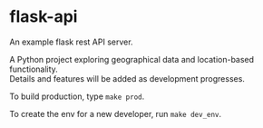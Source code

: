# flask-api
An example flask rest API server.

A Python project exploring geographical data and location-based functionality.  
Details and features will be added as development progresses.

To build production, type `make prod`.

To create the env for a new developer, run `make dev_env`.
